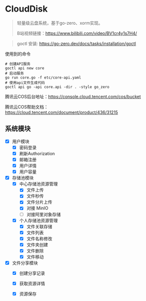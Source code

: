# CloudDisk

> 轻量级云盘系统，基于go-zero、xorm实现。
> 
> B站视频链接：https://www.bilibili.com/video/BV1cr4y1s7H4/

> goctl 安装: https://go-zero.dev/docs/tasks/installation/goctl

使用到的命令
```text
# 创建API服务
goctl api new core
# 启动服务
go run core.go -f etc/core-api.yaml
# 使用api文件生成代码
goctl api go -api core.api -dir . -style go_zero
```

腾讯云COS后台地址：https://console.cloud.tencent.com/cos/bucket

腾讯云COS帮助文档：https://cloud.tencent.com/document/product/436/31215

## 系统模块
- [x] 用户模块
  - [x] 密码登录
  - [x] 刷新Authorization
  - [x] 邮箱注册
  - [x] 用户详情
  - [x] 用户容量
- [x] 存储池模块
  - [x] 中心存储池资源管理
    - [x] 文件上传
    - [x] 文件秒传
    - [x] 文件分片上传
    - [x] 对接 MinIO
    - [ ] 对接阿里对象存储
  - [x] 个人存储池资源管理
    - [x] 文件关联存储
    - [x] 文件列表
    - [x] 文件名称修改
    - [x] 文件夹创建
    - [x] 文件删除
    - [x] 文件移动
- [x] 文件分享模块
  - [x] 创建分享记录
  - [x] 获取资源详情
  - [x] 资源保存

